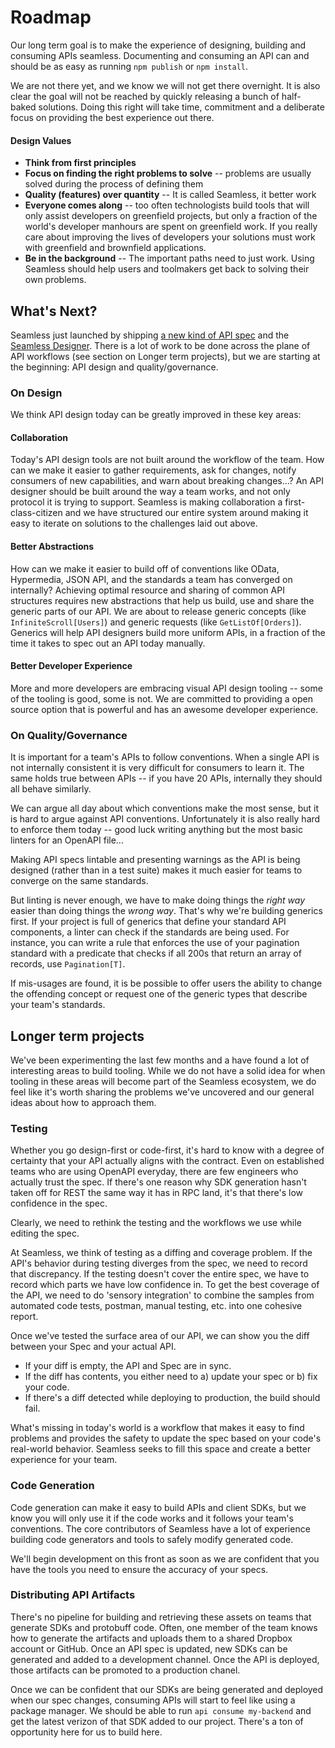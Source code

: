 # Roadmap

Our long term goal is to make the experience of designing, building and consuming APIs seamless. Documenting and consuming an API can and should be as easy as running `npm publish` or `npm install`. 


We are not there yet, and we know we will not get there overnight. It is also clear the goal will not be reached by quickly releasing a bunch of half-baked solutions. Doing this right will take time, commitment and a deliberate focus on providing the best experience out there.     

#### Design Values
- **Think from first principles**    
- **Focus on finding the right problems to solve** -- problems are usually solved during the process of defining them 
- **Quality (features) over quantity** -- It is called Seamless, it better work 
- **Everyone comes along** -- too often technologists build tools that will only assist developers on greenfield projects, but only a fraction of the world's developer manhours are spent on greenfield work. If you really care about improving the lives of developers your solutions must work with greenfield and brownfield applications.
- **Be in the background** -- The important paths need to just work. Using Seamless should help users and toolmakers get back to solving their own problems.  

## What's Next?

Seamless just launched by shipping [a new kind of API spec](./seamless-spec.md) and the [Seamless Designer](https://editor.seamlessapis.com). There is a lot of work to be done across the plane of API workflows (see section on Longer term projects), but we are starting at the beginning: API design and quality/governance.
### On Design
We think API design today can be greatly improved in these key areas:
#### Collaboration  
Today's API design tools are not built around the workflow of the team. How can we make it easier to gather requirements, ask for changes, notify consumers of new capabilities, and warn about breaking changes...? An API designer should be built around the way a team works, and not only protocol it is trying to support. Seamless is making collaboration a first-class-citizen and we have structured our entire system around making it easy to iterate on solutions to the challenges laid out above.  

#### Better Abstractions
How can we make it easier to build off of conventions like OData, Hypermedia, JSON API, and the standards a team has converged on internally? Achieving optimal resource and sharing of common API structures requires new abstractions that help us build, use and share the generic parts of our API. We are about to release generic concepts (like `InfiniteScroll[Users]`) and generic requests (like `GetListOf[Orders]`). Generics will help API designers build more uniform APIs, in a fraction of the time it takes to spec out an API today manually. 

#### Better Developer Experience
More and more developers are embracing visual API design tooling -- some of the tooling is good, some is not. We are committed to providing a open source option that is powerful and has an awesome developer experience. 

### On Quality/Governance
It is important for a team's APIs to follow conventions. When a single API is not internally consistent it is very difficult for consumers to learn it. The same holds true between APIs -- if you have 20 APIs, internally they should all behave similarly.   

We can argue all day about which conventions make the most sense, but it is hard to argue against API conventions. Unfortunately it is also really hard to enforce them today -- good luck writing anything but the most basic linters for an OpenAPI file...

Making API specs lintable and presenting warnings as the API is being designed (rather than in a test suite) makes it much easier for teams to converge on the same standards. 

But linting is never enough, we have to make doing things the *right way* easier than doing things the *wrong way*. That's why we're building generics first. If your project is full of generics that define your standard API components, a linter can check if the standards are being used. For instance, you can write a rule that enforces the use of your pagination standard with a predicate that checks if all 200s that return an array of records, use `Pagination[T]`. 

If mis-usages are found, it is be possible to offer users the ability to change the offending concept or request one of the generic types that describe your team's standards.  


## Longer term projects
We've been experimenting the last few months and a have found a lot of interesting areas to build tooling. While we do not have a solid idea for when tooling in these areas will become part of the Seamless ecosystem, we do feel like it's worth sharing the problems we've uncovered and our general ideas about how to approach them. 

### Testing
Whether you go design-first or code-first, it's hard to know with a degree of certainty that your API actually aligns with the contract. Even on established teams who are using OpenAPI everyday, there are few engineers who actually trust the spec. If there's one reason why SDK generation hasn't taken off for REST the same way it has in RPC land, it's that there's low confidence in the spec. 

Clearly, we need to rethink the testing and the workflows we use while editing the spec.

At Seamless, we think of testing as a diffing and coverage problem. If the API's behavior during testing diverges from the spec, we need to record that discrepancy. If the testing doesn't cover the entire spec, we have to record which parts we have low confidence in. To get the best coverage of the API, we need to do 'sensory integration' to combine the samples from automated code tests, postman, manual testing, etc. into one cohesive report. 

Once we've tested the surface area of our API, we can show you the diff between your Spec and your actual API. 
- If your diff is empty, the API and Spec are in sync. 
- If the diff has contents, you either need to a) update your spec or b) fix your code.
- If there's a diff detected while deploying to production, the build should fail. 
 
What's missing in today's world is a workflow that makes it easy to find problems and provides the safety to update the spec based on your code's real-world behavior. Seamless seeks to fill this space and create a better experience for your team.    

### Code Generation
Code generation can make it easy to build APIs and client SDKs, but we know you will only use it if the code works and it follows your team's conventions. The core contributors of Seamless have a lot of experience building code generators and tools to safely modify generated code. 

We'll begin development on this front as soon as we are confident that you have the tools you need to ensure the accuracy of your specs.  

### Distributing API Artifacts
There's no pipeline for building and retrieving these assets on teams that generate SDKs and protobuff code. Often, one member of the team knows how to generate the artifacts and uploads them to a shared Dropbox account or GitHub. Once an API spec is updated, new SDKs can be generated and added to a development channel. Once the API is deployed, those artifacts can be promoted to a production chanel.   
 
Once we can be confident that our SDKs are being generated and deployed when our spec changes, consuming APIs will start to feel like using a package manager. We should be able to run `api consume my-backend` and get the latest verizon of that SDK added to our project. There's a ton of opportunity here for us to build here.

